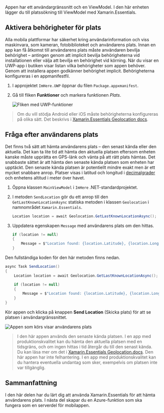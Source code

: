 Appen har ett användargränssnitt och en ViewModel. I den här enheten lägger du till platssökning till ViewModel med Xamarin.Essentials.

## <a name="enable-location-permissions"></a>Aktivera behörigheter för plats

Alla mobila plattformar har säkerhet kring användarinformation och viss maskinvara, som kameran, fotobiblioteket och användarens plats. Innan en app kan få åtkomst till användarens plats måste användaren bevilja behörighet – antingen genom att implicit bevilja behörigheterna vid installationen eller välja att bevilja en behörighet vid körning. När du visar en UWP-app i butiken visar listan vilka behörigheter som appen behöver. Genom att installera appen godkänner behörighet implicit. Behörigheterna konfigureras i en appmanifestfil.

1. I approjektet `ImHere.UWP` öppnar du filen `Package.appxmanifest`.

1. Gå till fliken **Funktioner** och markera funktionen *Plats*.

    ![Fliken med UWP-funktioner](../media-drafts/4-uwp-location-capability.png)

> Om du vill stödja Android eller iOS måste behörigheterna konfigureras på olika sätt. Det beskrivs i [Xamarin.Essentials Geolocation docs](https://docs.microsoft.com/xamarin/essentials/geolocation?tabs=android#getting-started).

## <a name="query-for-the-users-location"></a>Fråga efter användarens plats

Det finns två sätt att hämta användarens plats – den senast kända eller den aktuella. Det kan ta lite tid att hämta den aktuella platsen eftersom enheten kanske måste upprätta en GPS-länk och vänta på att rätt plats hämtas. Det snabbaste sättet är att hämta den senaste kända platsen som enheten har upptäckt. Den senaste kända platsen är potentiellt mindre exakt men är ett mycket snabbare anrop. Platser visas i latitud och longitud i [decimalgrader](https://en.wikipedia.org/wiki/Decimal_degrees) och enhetens altitud i meter över havet.

1. Öppna klassen `MainViewModel` i `ImHere` .NET-standardprojektet.

1. I metoden `SendLocation` gör du ett anrop till den `GetLastKnownLocationAsync` statiska metoden i klassen `Geolocation` i namnområdet `Xamarin.Essentials`.

    ```cs
    Location location = await Geolocation.GetLastKnownLocationAsync();
    ```

1. Uppdatera egenskapen `Message` med användarens plats om den hittas.

    ```cs
    if (location != null)
    {
        Message = $"Location found: {location.Latitude}, {location.Longitude}.";
    }
    ```

Den fullständiga koden för den här metoden finns nedan.

```cs
async Task SendLocation()
{
    Location location = await Geolocation.GetLastKnownLocationAsync();

    if (location != null)
    {
        Message = $"Location found: {location.Latitude}, {location.Longitude}.";
    }
}
```

Kör appen och klicka på knappen **Send Location** (Skicka plats) för att se platsen i användargränssnittet.

![Appen som körs visar användarens plats](../media-drafts/4-running-app-showing-location.png)

> I den här appen används den senaste kända platsen. I en app med produktionskvalitet kan du hämta den aktuella platsen med en tidsgräns, och om ingen hittas i tid återgår du till den senast kända. Du kan läsa mer om det i [Xamarin.Essentials Geolocation.docs](https://docs.microsoft.com/xamarin/essentials/geolocation?tabs=uwp#using-geolocation). Den här appen har inte felhantering. I en app med produktionskvalitet kan du hantera eventuella undantag som sker, exempelvis om platsen inte var tillgänglig.

## <a name="summary"></a>Sammanfattning

I den här delen har du lärt dig att använda Xamarin.Essentials för att hämta användarens plats. I nästa del skapar du en Azure-funktion som ska fungera som en serverdel för mobilappen.